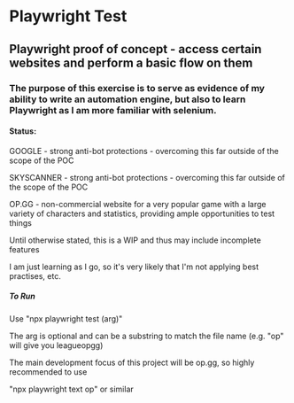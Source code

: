 # Playwright Test

## Playwright proof of concept - access certain websites and perform a basic flow on them

### The purpose of this exercise is to serve as evidence of my ability to write an automation engine, but also to learn Playwright as I am more familiar with selenium.

#### Status:

GOOGLE - strong anti-bot protections - overcoming this far outside of the scope of the POC

SKYSCANNER - strong anti-bot protections - overcoming this far outside of the scope of the POC

OP.GG - non-commercial website for a very popular game with a large variety of characters and statistics, providing ample opportunities to test things

Until otherwise stated, this is a WIP and thus may include incomplete features

I am just learning as I go, so it's very likely that I'm not applying best practises, etc.

##### To Run

Use "npx playwright test (arg)"

The arg is optional and can be a substring to match the file name (e.g. "op" will give you leagueopgg)

The main development focus of this project will be op.gg, so highly recommended to use

"npx playwright text op" or similar
